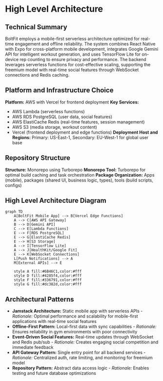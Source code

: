# High Level Architecture

## Technical Summary

BoltFit employs a mobile-first serverless architecture optimized for real-time engagement and offline reliability. The system combines React Native with Expo for cross-platform mobile development, integrates Google Gemini API for intelligent workout generation, and uses TensorFlow Lite for on-device rep counting to ensure privacy and performance. The backend leverages serverless functions for cost-effective scaling, supporting the freemium model with real-time social features through WebSocket connections and Redis caching.

## Platform and Infrastructure Choice

**Platform:** AWS with Vercel for frontend deployment
**Key Services:**

- AWS Lambda (serverless functions)
- AWS RDS PostgreSQL (user data, social features)
- AWS ElastiCache Redis (real-time features, session management)
- AWS S3 (media storage, workout content)
- Vercel (frontend deployment and edge functions)
  **Deployment Host and Regions:** Primary: US-East-1, Secondary: EU-West-1 for global user base

## Repository Structure

**Structure:** Monorepo using Turborepo
**Monorepo Tool:** Turborepo for optimal build caching and task orchestration
**Package Organization:** Apps (mobile), packages (shared UI, business logic, types), tools (build scripts, configs)

## High Level Architecture Diagram

```mermaid
graph TD
    A[BoltFit Mobile App] --> B[Vercel Edge Functions]
    A --> C[AWS API Gateway]
    B --> D[Gemini API]
    C --> E[Lambda Functions]
    E --> F[RDS PostgreSQL]
    E --> G[ElastiCache Redis]
    E --> H[S3 Storage]
    A --> I[TensorFlow Lite]
    A --> J[HealthKit/Google Fit]
    E --> K[WebSocket Connections]
    L[Push Notifications] --> A
    M[External APIs] --> E

    style A fill:#6B46C1,color:#fff
    style D fill:#4285f4,color:#fff
    style F fill:#336791,color:#fff
    style G fill:#dc382d,color:#fff
```

## Architectural Patterns

- **Jamstack Architecture:** Static mobile app with serverless APIs - _Rationale:_ Optimal performance and scalability for mobile-first applications with real-time social features
- **Offline-First Pattern:** Local-first data with sync capabilities - _Rationale:_ Ensures reliability in gym environments with poor connectivity
- **Event-Driven Social Features:** Real-time updates through WebSocket and Redis pub/sub - _Rationale:_ Creates engaging social competition and immediate feedback
- **API Gateway Pattern:** Single entry point for all backend services - _Rationale:_ Centralized auth, rate limiting, and monitoring for freemium model
- **Repository Pattern:** Abstract data access logic - _Rationale:_ Enables testing and future database optimizations
